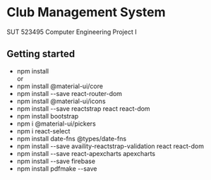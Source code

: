 # Club Management System
SUT 523495 Computer Engineering Project I

## Getting started
- npm install<br>
or
- npm install @material-ui/core
- npm install --save react-router-dom
- npm install @material-ui/icons
- npm install --save reactstrap react react-dom
- npm install bootstrap
- npm i @material-ui/pickers
- npm i react-select
- npm install date-fns @types/date-fns
- npm install --save availity-reactstrap-validation react react-dom
- npm install --save react-apexcharts apexcharts
- npm install --save firebase
- npm install pdfmake  --save
